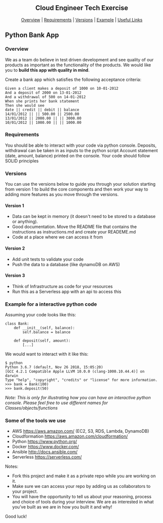 <h2 align="center"> Cloud Engineer Tech Exercise </h2>
 <p align="center">  <a href='#overview'>Overview</a> |  <a href='#requirements'>Requirements</a>   |   <a href='#versions'>Versions</a> |   <a href='#example'>Example</a> |  <a href='#links'>Useful Links</a> 

## Python Bank App
### Overview <a name="overview"> </a>
We as a team do believe in test driven development and see quality of our products as important as the functionality of the products. We would like you to **build this app with quality in mind**.

Create a bank app which satisfies the following acceptance criteria:
```
Given a client makes a deposit of 1000 on 10-01-2012
And a deposit of 2000 on 13-01-2012
And a withdrawal of 500 on 14-01-2012
When she prints her bank statement
Then she would see
date || credit || debit || balance
14/01/2012 || || 500.00 || 2500.00
13/01/2012 || 2000.00 || || 3000.00
10/01/2012 || 1000.00 || || 1000.00
```

### Requirements <a name="requirements"> </a>
You should be able to interact with your code via python console.
Deposits, withdrawal can be taken in as inputs to the python script
Account statement (date, amount, balance) printed on the console.
Your code should follow SOLID principles 

### Versions <a name="versions"> </a>

You can use the versions below to guide you through your solution starting from version 1 to build the core components and then work your way to adding more features as you move through the versions.

#### Version 1 
- Data can be kept in memory (it doesn't need to be stored to a database or anything).
- Good documentation. Move the README file that contains the instructions as instructions.md and create your READEME.md
- Code at a place where we can access it from

#### Version 2
- Add unit tests to validate your code
- Push the data to a database (like dynamoDB on AWS)

#### Version 3
- Think of Infrastructure as code for your resources
- Run this as a Serverless app with an api to access this 

### Example for a interactive python code <a name="example"> </a>

Assuming your code looks like this:

```
class Bank:
    def __init__(self, balance):
        self.balance = balance

    def deposit(self, amount):
        [...]
```

We would want to interact with it like this:

```
$ python
Python 3.6.7 (default, Nov 26 2018, 15:05:20) 
[GCC 4.2.1 Compatible Apple LLVM 10.0.0 (clang-1000.10.44.4)] on darwin
Type "help", "copyright", "credits" or "license" for more information.
>>> bank = Bank(100)
>>> bank.deposit(50)
```

*Note: This is only for illustrating how you can have an interactive python console. Please feel free to use different names for Classes/objects/functions* 

### Some of the tools we use <a name="links"> </a>
- AWS https://aws.amazon.com/  (EC2, S3, RDS, Lambda, DynamoDB)
- Cloudformation https://aws.amazon.com/cloudformation/
- Python https://www.python.org/
- Docker https://www.docker.com/
- Ansible http://docs.ansible.com/
- Serverless https://serverless.com/

Notes: 
- Fork this project and make it as a private repo while you are working on it.
- Make sure we can access your repo by adding us as collaborators to your project. 
- You will have the opportunity to tell us about your reasoning, process and choice of tools during your interview. We are as interested in what you’ve built as we are in how you built it and why!

Good luck!
